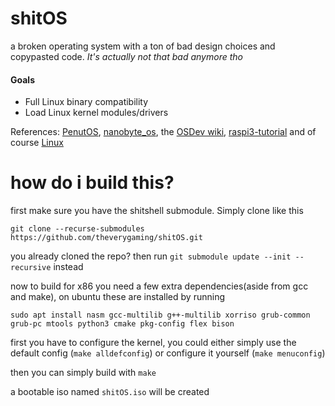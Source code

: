 # shitOS
a broken operating system with a ton of bad design choices and copypasted code. _It's actually not that bad anymore tho_

#### Goals
- Full Linux binary compatibility
- Load Linux kernel modules/drivers

References: [PenutOS](https://github.com/AlexandreRouma/PenutOS/), [nanobyte_os](https://github.com/chibicitiberiu/nanobyte_os), the [OSDev wiki](https://wiki.osdev.org), [raspi3-tutorial](https://github.com/bztsrc/raspi3-tutorial) and of course [Linux](https://github.com/torvalds/linux)

# how do i build this?

first make sure you have the shitshell submodule. Simply clone like this
```
git clone --recurse-submodules https://github.com/theverygaming/shitOS.git
```

you already cloned the repo? then run ``git submodule update --init --recursive`` instead

now to build for x86 you need a few extra dependencies(aside from gcc and make), on ubuntu these are installed by running
```
sudo apt install nasm gcc-multilib g++-multilib xorriso grub-common grub-pc mtools python3 cmake pkg-config flex bison
```

first you have to configure the kernel, you could either simply use the default config (``make alldefconfig``) or configure it yourself (``make menuconfig``)

then you can simply build with ``make``

a bootable iso named ``shitOS.iso`` will be created
